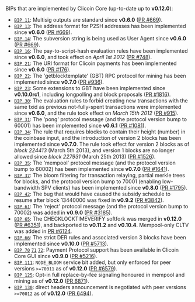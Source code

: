BIPs that are implemented by Clicoin Core (up-to-date up to **v0.12.0**):

* [`BIP 11`](https://github.com/clicoin/bips/blob/master/bip-0011.mediawiki): Multisig outputs are standard since **v0.6.0** ([PR #669](https://github.com/clicoin/clicoin/pull/669)).
* [`BIP 13`](https://github.com/clicoin/bips/blob/master/bip-0013.mediawiki): The address format for P2SH addresses has been implemented since **v0.6.0** ([PR #669](https://github.com/clicoin/clicoin/pull/669)).
* [`BIP 14`](https://github.com/clicoin/bips/blob/master/bip-0014.mediawiki): The subversion string is being used as User Agent since **v0.6.0** ([PR #669](https://github.com/clicoin/clicoin/pull/669)).
* [`BIP 16`](https://github.com/clicoin/bips/blob/master/bip-0016.mediawiki): The pay-to-script-hash evaluation rules have been implemented since **v0.6.0**, and took effect on *April 1st 2012* ([PR #748](https://github.com/clicoin/clicoin/pull/748)).
* [`BIP 21`](https://github.com/clicoin/bips/blob/master/bip-0021.mediawiki): The URI format for Clicoin payments has been implemented since **v0.6.0** ([PR #176](https://github.com/clicoin/clicoin/pull/176)).
* [`BIP 22`](https://github.com/clicoin/bips/blob/master/bip-0022.mediawiki): The 'getblocktemplate' (GBT) RPC protocol for mining has been implemented since **v0.7.0** ([PR #936](https://github.com/clicoin/clicoin/pull/936)).
* [`BIP 23`](https://github.com/clicoin/bips/blob/master/bip-0023.mediawiki): Some extensions to GBT have been implemented since **v0.10.0rc1**, including longpolling and block proposals ([PR #1816](https://github.com/clicoin/clicoin/pull/1816)).
* [`BIP 30`](https://github.com/clicoin/bips/blob/master/bip-0030.mediawiki): The evaluation rules to forbid creating new transactions with the same txid as previous not-fully-spent transactions were implemented since **v0.6.0**, and the rule took effect on *March 15th 2012* ([PR #915](https://github.com/clicoin/clicoin/pull/915)).
* [`BIP 31`](https://github.com/clicoin/bips/blob/master/bip-0031.mediawiki): The 'pong' protocol message (and the protocol version bump to 60001) has been implemented since **v0.6.1** ([PR #1081](https://github.com/clicoin/clicoin/pull/1081)).
* [`BIP 34`](https://github.com/clicoin/bips/blob/master/bip-0034.mediawiki): The rule that requires blocks to contain their height (number) in the coinbase input, and the introduction of version 2 blocks has been implemented since **v0.7.0**. The rule took effect for version 2 blocks as of *block 224413* (March 5th 2013), and version 1 blocks are no longer allowed since *block 227931* (March 25th 2013) ([PR #1526](https://github.com/clicoin/clicoin/pull/1526)).
* [`BIP 35`](https://github.com/clicoin/bips/blob/master/bip-0035.mediawiki): The 'mempool' protocol message (and the protocol version bump to 60002) has been implemented since **v0.7.0** ([PR #1641](https://github.com/clicoin/clicoin/pull/1641)).
* [`BIP 37`](https://github.com/clicoin/bips/blob/master/bip-0037.mediawiki): The bloom filtering for transaction relaying, partial merkle trees for blocks, and the protocol version bump to 70001 (enabling low-bandwidth SPV clients) has been implemented since **v0.8.0** ([PR #1795](https://github.com/clicoin/clicoin/pull/1795)).
* [`BIP 42`](https://github.com/clicoin/bips/blob/master/bip-0042.mediawiki): The bug that would have caused the subsidy schedule to resume after block 13440000 was fixed in **v0.9.2** ([PR #3842](https://github.com/clicoin/clicoin/pull/3842)).
* [`BIP 61`](https://github.com/clicoin/bips/blob/master/bip-0061.mediawiki): The 'reject' protocol message (and the protocol version bump to 70002) was added in **v0.9.0** ([PR #3185](https://github.com/clicoin/clicoin/pull/3185)).
* [`BIP 65`](https://github.com/clicoin/bips/blob/master/bip-0065.mediawiki): The CHECKLOCKTIMEVERIFY softfork was merged in **v0.12.0** ([PR #6351](https://github.com/clicoin/clicoin/pull/6351)), and backported to **v0.11.2** and **v0.10.4**. Mempool-only CLTV was added in [PR #6124](https://github.com/clicoin/clicoin/pull/6124).
* [`BIP 66`](https://github.com/clicoin/bips/blob/master/bip-0066.mediawiki): The strict DER rules and associated version 3 blocks have been implemented since **v0.10.0** ([PR #5713](https://github.com/clicoin/clicoin/pull/5713)).
* [`BIP 70`](https://github.com/clicoin/bips/blob/master/bip-0070.mediawiki) [`71`](https://github.com/clicoin/bips/blob/master/bip-0071.mediawiki) [`72`](https://github.com/clicoin/bips/blob/master/bip-0072.mediawiki): Payment Protocol support has been available in Clicoin Core GUI since **v0.9.0** ([PR #5216](https://github.com/clicoin/clicoin/pull/5216)).
* [`BIP 111`](https://github.com/clicoin/bips/blob/master/bip-0111.mediawiki): `NODE_BLOOM` service bit added, but only enforced for peer versions `>=70011` as of **v0.12.0** ([PR #6579](https://github.com/clicoin/clicoin/pull/6579)).
* [`BIP 125`](https://github.com/clicoin/bips/blob/master/bip-0125.mediawiki): Opt-in full replace-by-fee signaling honoured in mempool and mining as of **v0.12.0** ([PR 6871](https://github.com/clicoin/clicoin/pull/6871)).
* [`BIP 130`](https://github.com/clicoin/bips/blob/master/bip-0130.mediawiki): direct headers announcement is negotiated with peer versions `>=70012` as of **v0.12.0** ([PR 6494](https://github.com/clicoin/clicoin/pull/6494)).
